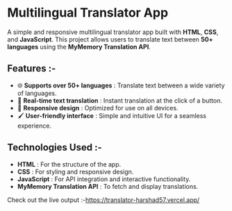 # Multilingual Translator App  

A simple and responsive multilingual translator app built with **HTML**, **CSS**, and **JavaScript**. This project allows users to translate text between **50+ languages** using the **MyMemory Translation API**.  

## Features  :-
- 🌐 **Supports over 50+ languages** : Translate text between a wide variety of languages.  
- 🚀 **Real-time text translation** : Instant translation at the click of a button.  
- 📱 **Responsive design** : Optimized for use on all devices.  
- 🖌️ **User-friendly interface** : Simple and intuitive UI for a seamless experience.  

## Technologies Used  :-
- **HTML** : For the structure of the app.  
- **CSS** : For styling and responsive design.  
- **JavaScript** : For API integration and interactive functionality.  
- **MyMemory Translation API** : To fetch and display translations.

Check out the live output :-https://translator-harshad57.vercel.app/
